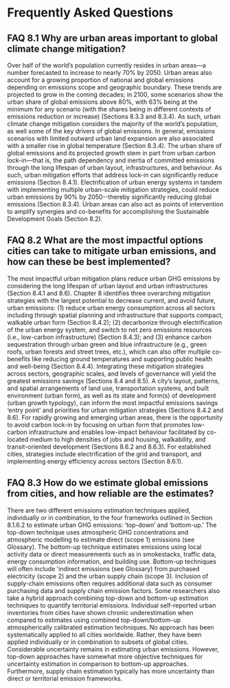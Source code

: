 # Frequently Asked Questions
## FAQ 8.1 Why are urban areas important to global climate change mitigation?
Over half of the world’s population currently resides in urban areas—a number forecasted to increase to nearly 70% by 2050. Urban areas also account for a growing proportion of national and global emissions depending on emissions scope and geographic boundary. These trends are projected to grow in the coming decades; in 2100, some scenarios show the urban share of global emissions above 80%, with 63% being at the minimum for any scenario (with the shares being in different contexts of emissions reduction or increase) (Sections 8.3.3 and 8.3.4). As such, urban climate change mitigation considers the majority of the world’s population, as well some of the key drivers of global emissions. In general, emissions scenarios with limited outward urban land expansion are also associated with a smaller rise in global temperature (Section 8.3.4).
The urban share of global emissions and its projected growth stem in part from urban carbon lock-in—that is, the path dependency and inertia of committed emissions through the long lifespan of urban layout, infrastructures, and behaviour. As such, urban mitigation efforts that address lock-in can significantly reduce emissions (Section 8.4.1). Electrification of urban energy systems in tandem with implementing multiple urban-scale mitigation strategies, could reduce urban emissions by 90% by 2050--thereby significantly reducing global emissions (Section 8.3.4). Urban areas can also act as points of intervention to amplify synergies and co-benefits for accomplishing the Sustainable Development Goals (Section 8.2).
## FAQ 8.2 What are the most impactful options cities can take to mitigate urban emissions, and  how can these be best implemented?
The most impactful urban mitigation plans reduce urban GHG emissions by considering the long lifespan of urban layout and urban infrastructures (Section 8.4.1 and 8.6). Chapter 8 identifies three overarching mitigation strategies with the largest potential to decrease current, and avoid future, urban
emissions: (1) reduce urban energy consumption across all sectors including through spatial planning and infrastructure that supports compact, walkable urban form (Section 8.4.2); (2) decarbonize through electrification of the urban energy system, and switch to net zero emissions resources (i.e., low-carbon infrastructure) (Section 8.4.3); and (3) enhance carbon sequestration through urban green and blue infrastructure (e.g., green roofs, urban forests and street trees, etc.), which can also offer multiple co-benefits like reducing ground temperatures and supporting public health and well-being (Section 8.4.4). Integrating these mitigation strategies across sectors, geographic scales, and levels of governance will yield the greatest emissions savings (Sections 8.4 and 8.5).
A city’s layout, patterns, and spatial arrangements of land use, transportation systems, and built environment (urban form), as well as its state and form(s) of development (urban growth typology), can inform the most impactful emissions savings ‘entry point’ and priorities for urban mitigation strategies (Sections 8.4.2 and 8.6). For rapidly growing and emerging urban areas, there is the opportunity to avoid carbon lock-in by focusing on urban form that promotes low-carbon infrastructure and enables low-impact behaviour facilitated by co-located medium to high densities of jobs and housing, walkability, and transit-oriented development (Sections 8.6.2 and 8.6.3). For established cities, strategies include electrification of the grid and transport, and implementing energy efficiency across sectors (Section 8.6.1).
## FAQ 8.3 How do we estimate global emissions from cities, and how reliable are the estimates?
There are two different emissions estimation techniques applied, individually or in combination, to the four frameworks outlined in Section 8.1.6.2 to estimate urban GHG emissions: ‘top-down’ and ‘bottom-up.’ The top-down technique uses atmospheric GHG concentrations and atmospheric modelling to estimate direct (scope 1) emissions (see Glossary). The bottom-up technique estimates emissions using local activity data or direct measurements such as in smokestacks, traffic data, energy consumption information, and building use. Bottom-up techniques will often include 'indirect emissions (see Glossary) from purchased electricity (scope 2) and the urban supply chain (scope 3). Inclusion of supply-chain emissions often requires additional data such as consumer purchasing data and supply chain emission factors. Some researchers also take a hybrid approach combining top-down and bottom-up estimation techniques to quantify territorial emissions. Individual self-reported urban inventories from cities have shown chronic underestimation when compared to estimates using combined top-down/bottom-up atmospherically calibrated estimation techniques.
No approach has been systematically applied to all cities worldwide. Rather, they have been applied individually or in combination to subsets of global cities. Considerable uncertainty remains in estimating urban emissions. However, top-down approaches have somewhat more objective techniques for uncertainty estimation in comparison to bottom-up approaches. Furthermore, supply chain estimation typically has more uncertainty than direct or territorial emission frameworks.

